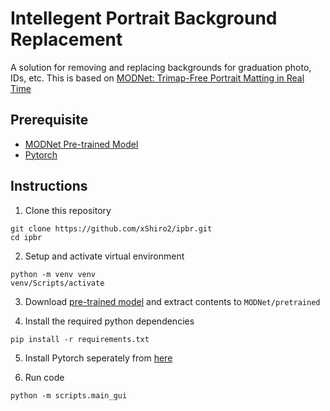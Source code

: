 # Intellegent Portrait Background Replacement

A solution for removing and replacing backgrounds for graduation photo, IDs, etc. This is based on [MODNet: Trimap-Free Portrait Matting in Real Time](https://github.com/ZHKKKe/MODNet)

## Prerequisite
- [MODNet Pre-trained Model](https://drive.google.com/drive/folders/1umYmlCulvIFNaqPjwod1SayFmSRHziyR)
- [Pytorch](https://pytorch.org/)

## Instructions
1. Clone this repository
```
git clone https://github.com/xShiro2/ipbr.git
cd ipbr
```

2. Setup and activate virtual environment
```
python -m venv venv
venv/Scripts/activate
```

3. Download [pre-trained model](https://drive.google.com/drive/folders/1umYmlCulvIFNaqPjwod1SayFmSRHziyR) and extract contents to `MODNet/pretrained`

4. Install the required python dependencies
```
pip install -r requirements.txt
```

5. Install Pytorch seperately from [here](https://pytorch.org/)


6. Run code
```
python -m scripts.main_gui
```

